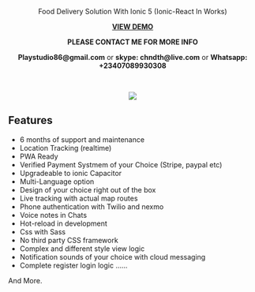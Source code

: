 
<p align="center">
 Food Delivery Solution With Ionic 5 (Ionic-React In Works)
</p>    

<p align="center">
<strong><a href="https://drive.google.com/drive/folders/1Npxn5ZBY1Rv9X_oyBvk7nblq5IhN5jeU"> VIEW DEMO </a></strong>
<p align="center">
	
<p align="center">
<strong> PLEASE CONTACT ME FOR MORE INFO </a></strong>

<p align="center">
	<strong>Playstudio86@gmail.com</strong> or <strong>skype: chndth@live.com</strong> or <strong>Whatsapp: +23407089930308</strong>
</p>  

<br>

<p align='center'>
     <img src="https://user-images.githubusercontent.com/7928001/97102624-58cb4c80-16a7-11eb-976e-381d828c0f64.jpeg" width='auto' height='auto'>
</p>


## Features

- 6 months of support and maintenance
- Location Tracking (realtime)
- PWA Ready
- Verified Payment Systmem of your Choice (Stripe, paypal etc)
- Upgradeable to ionic Capacitor
- Multi-Language option
- Design of your choice right out of the box
- Live tracking with actual map routes
- Phone authentication with Twilio and nexmo
- Voice notes in Chats
- Hot-reload in development
- Css with Sass
- No third party CSS framework
- Complex and different style view logic
- Notification sounds of your choice with cloud messaging
- Complete register login logic
......

And More.
 
 
